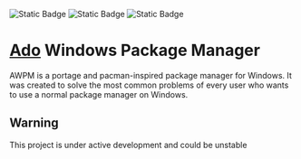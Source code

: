 ![Static Badge](https://img.shields.io/badge/Stage-Pre--alpha-yellow) ![Static Badge](https://img.shields.io/badge/Language-C%23-darkgreen) ![Static Badge](https://img.shields.io/badge/World_Ado_Domination-blue)

# [Ado](https://x.com/ado1024imokenp) Windows Package Manager

AWPM is a portage and pacman-inspired package manager for Windows. It was created to solve the most common problems of every user who wants to use a normal package manager on Windows.

## Warning

This project is under active development and could be unstable

